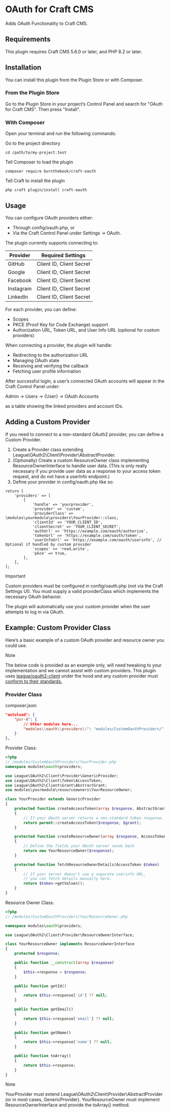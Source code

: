 # OAuth for Craft CMS

Adds OAuth Functionality to Craft CMS.

## Requirements

This plugin requires Craft CMS 5.6.0 or later, and PHP 8.2 or later.

## Installation

You can install this plugin from the Plugin Store or with Composer.

### From the Plugin Store

Go to the Plugin Store in your project’s Control Panel and search for "OAuth for Craft CMS". Then press "Install".

### With Composer

Open your terminal and run the following commands:

Go to the project directory

    cd /path/to/my-project.test

Tell Composer to load the plugin

    composer require burnthebook/craft-oauth

Tell Craft to install the plugin

    php craft plugin/install craft-oauth

## Usage

You can configure OAuth providers either:
- Through config/oauth.php, or
- Via the Craft Control Panel under Settings → OAuth.

The plugin currently supports connecting to:

| Provider | Required Settings |
| -------- | ----------------- |
| GitHub | Client ID, Client Secret |
| Google | Client ID, Client Secret |
| Facebook | Client ID, Client Secret |
| Instagram | Client ID, Client Secret |
| LinkedIn | Client ID, Client Secret |

For each provider, you can define:
- Scopes
- PKCE (Proof Key for Code Exchange) support
- Authorization URL, Token URL, and User Info URL (optional for custom providers)

When connecting a provider, the plugin will handle:
- Redirecting to the authorization URL
- Managing OAuth state
- Receiving and verifying the callback
- Fetching user profile information

After successful login, a user’s connected OAuth accounts will appear in the Craft Control Panel under:

Admin → Users → {User} → OAuth Accounts

as a table showing the linked providers and account IDs.


## Adding a Custom Provider

If you need to connect to a non-standard OAuth2 provider, you can define a Custom Provider.

1. Create a Provider class extending League\OAuth2\Client\Provider\AbstractProvider.
2. (Optionally) Create a custom ResourceOwner class implementing ResourceOwnerInterface to handle user data. (This is only really necessary if you provide user data as a response to your access token request, and do not have a userInfo endpoint.)
3. Define your provider in config/oauth.php like so:

```
return [
    'providers' => [
        [
            'handle' => 'yourprovider',
            'provider' => 'custom',
            'providerClass' => \modules\yourmodule\providers\YourProvider::class,
            'clientId' => 'YOUR_CLIENT_ID',
            'clientSecret' => 'YOUR_CLIENT_SECRET',
            'authUrl' => 'https://example.com/oauth/authorize',
            'tokenUrl' => 'https://example.com/oauth/token',
            'userInfoUrl' => 'https://example.com/oauth/userinfo', // Optional if handled by custom provider
            'scopes' => 'read,write',
            'pkce' => true,
        ],
    ],
];
```

> [!IMPORTANT]
> Custom providers must be configured in config/oauth.php (not via the Craft Settings UI).
> You must supply a valid providerClass which implements the necessary OAuth behavior.

The plugin will automatically use your custom provider when the user attempts to log in via OAuth.

## Example: Custom Provider Class

Here’s a basic example of a custom OAuth provider and resource owner you could use.

> [!NOTE]
> The below code is provided as an example only, will need tweaking to your implementation and we cannot assist with custom providers.
> This plugin uses [league/oauth2-client](https://oauth2-client.thephpleague.com/) under the hood and any custom provider must [conform to their standards.](https://oauth2-client.thephpleague.com/providers/implementing/)

### Provider Class

composer.json:

```json
"autoload": {
    "psr-4": {
        // Other modules here...
        "modules\\oauth\\providers\\": "modules/CustomOauthProviders/"
    }
},
```

Provider Class:

```php
<?php
// /modules/CustomOauthProviders/YourProvider.php
namespace modules\oauth\providers;

use League\OAuth2\Client\Provider\GenericProvider;
use League\OAuth2\Client\Token\AccessToken;
use League\OAuth2\Client\Grant\AbstractGrant;
use modules\yourmodule\resourceowners\YourResourceOwner;

class YourProvider extends GenericProvider
{
    protected function createAccessToken(array $response, AbstractGrant $grant)
    {
        // If your OAuth server returns a non-standard token response, you can adjust it here
        return parent::createAccessToken($response, $grant);
    }

    protected function createResourceOwner(array $response, AccessToken $token)
    {
        // Define the fields your OAuth server sends back
        return new YourResourceOwner($response);
    }

    protected function fetchResourceOwnerDetails(AccessToken $token)
    {
        // If your server doesn't use a separate userinfo URL,
        // you can fetch details manually here.
        return $token->getValues();
    }
}
```

Resource Owner Class:

```php
<?php
// /modules/CustomOauthProviders/YourResourceOwner.php

namespace modules\oauth\providers;

use League\OAuth2\Client\Provider\ResourceOwnerInterface;

class YourResourceOwner implements ResourceOwnerInterface
{
    protected $response;

    public function __construct(array $response)
    {
        $this->response = $response;
    }

    public function getId()
    {
        return $this->response['id'] ?? null;
    }

    public function getEmail()
    {
        return $this->response['email'] ?? null;
    }

    public function getName()
    {
        return $this->response['name'] ?? null;
    }

    public function toArray()
    {
        return $this->response;
    }
}
```

> [!NOTE] 
> YourProvider must extend League\OAuth2\Client\Provider\AbstractProvider (or in most cases, GenericProvider).
> YourResourceOwner must implement ResourceOwnerInterface and provide the toArray() method.
